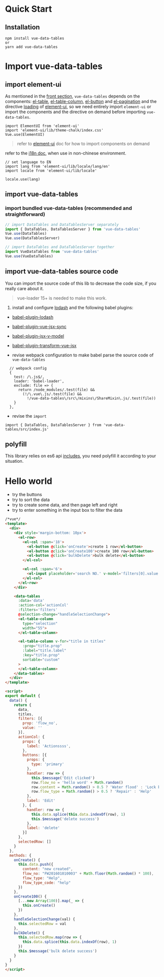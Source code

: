 # Quick Start

## Installation

```
npm install vue-data-tables
or
yarn add vue-data-tables
```

# Import vue-data-tables

## import element-ui
As mentioned in the [front section](/en-us/?id=vue-data-tables), `vue-data-tables` depends on the components: [el-table](http://element.eleme.io/#/en-US/component/table), [el-table-column](http://element.eleme.io/#/en-US/component/table#table-column-attributes), [el-button](http://element.eleme.io/#/en-US/component/button) and [el-pagination](http://element.eleme.io/#/en-US/component/pagination) and the directive [loading](http://element.eleme.io/#/en-US/component/loading) of [element-ui](http://element.eleme.io/), so we need entirely import `element-ui` or import the components and the directive on demand before importing `vue-data-tables`.

```
import ElementUI from 'element-ui'
import 'element-ui/lib/theme-chalk/index.css'
Vue.use(ElementUI)
```

> refer to [element-ui](http://element.eleme.io/#/en-US/component/quickstart) doc for how to import components on demand


refer to the [i18n doc](http://element.eleme.io/#/en-US/component/i18n#internationalization), when use in non-chinese environment.

```
// set language to EN
import lang from 'element-ui/lib/locale/lang/en'
import locale from 'element-ui/lib/locale'

locale.use(lang)
```

## import vue-data-tables

### import bundled vue-data-tables (recommended and straightforward)
```js
// import DataTables and DataTablesServer separately
import { DataTables, DataTablesServer } from 'vue-data-tables'
Vue.use(DataTables)
Vue.use(DataTablesServer)

// import DataTables and DataTablesServer together
import VueDataTables from 'vue-data-tables'
Vue.use(VueDataTables)
```

## import vue-data-tables source code
You can import the source code of this lib to decrease the code size, if you really care about it.

> vue-loader 15+ is needed to make this work.

1. install and configure [lodash](https://lodash.com/) and the following babel plugins:
  * [babel-plugin-lodash](https://github.com/lodash/babel-plugin-lodash)
  * [babel-plugin-vue-jsx-sync](https://github.com/njleonzhang/babel-plugin-vue-jsx-sync)
  * [babel-plugin-jsx-v-model](https://github.com/nickmessing/babel-plugin-jsx-v-model)
  * [babel-plugin-transform-vue-jsx](https://github.com/vuejs/babel-plugin-transform-vue-jsx)

* revise webpack configuration to make babel parse the source code of `vue-data-tables`
```
  // webpack config
  {
    test: /\.js$/,
    loader: 'babel-loader',
    exclude: file => {
      return /node_modules/.test(file) &&
        (!/\.vue\.js/.test(file) &&
          !/vue-data-tables\/src\/mixins\/ShareMixin\.js/.test(file))
    }
  },
```

* revise the `import`

```
import { DataTables, DataTablesServer } from 'vue-data-tables/src/index.js'
```

## polyfill
This library relies on es6 api [includes](https://developer.mozilla.org/en-US/docs/Web/JavaScript/Reference/Global_Objects/Array/includes), you need polyfill it according to your situation.

# Hello world
* try the buttons
* try to sort the data
* try to create some data, and then page left and right
* try to enter something in the input box to filter the data

```html
/*vue*/
<template>
  <div>
    <div style='margin-bottom: 10px'>
      <el-row>
        <el-col :span='18'>
          <el-button @click='onCreate'>create 1 row</el-button>
          <el-button @click='onCreate100'>create 100 row</el-button>
          <el-button @click='bulkDelete'>bulk delete</el-button>
        </el-col>

        <el-col :span='6'>
          <el-input placeholder='search NO.' v-model='filters[0].value'></el-input>
        </el-col>
      </el-row>
    </div>

    <data-tables
      :data='data'
      :action-col='actionCol'
      :filters='filters'
      @selection-change="handleSelectionChange">
      <el-table-column
        type="selection"
        width="55">
      </el-table-column>

      <el-table-column v-for="title in titles"
        :prop="title.prop"
        :label="title.label"
        :key="title.prop"
        sortable="custom"
      >
      </el-table-column>
    </data-tables>
  </div>
</template>

<script>
export default {
  data() {
    return {
      data,
      titles,
      filters: [{
        prop: 'flow_no',
        value: ''
      }],
      actionCol: {
        props: {
          label: 'Actionssss',
        },
        buttons: [{
          props: {
            type: 'primary'
          },
          handler: row => {
            this.$message('Edit clicked')
            row.flow_no = 'hello word' + Math.random()
            row.content = Math.random() > 0.5 ? 'Water flood' : 'Lock broken'
            row.flow_type = Math.random() > 0.5 ? 'Repair' : 'Help'
          },
          label: 'Edit'
        }, {
          handler: row => {
            this.data.splice(this.data.indexOf(row), 1)
            this.$message('delete success')
          },
          label: 'delete'
        }]
      },
      selectedRow: []
    }
  },
  methods: {
    onCreate() {
      this.data.push({
        content: "new created",
        flow_no: "FW201601010003" + Math.floor(Math.random() * 100),
        flow_type: "Help",
        flow_type_code: "help"
      })
    },
    onCreate100() {
      [...new Array(100)].map(_ => {
        this.onCreate()
      })
    },
    handleSelectionChange(val) {
      this.selectedRow = val
    },
    bulkDelete() {
      this.selectedRow.map(row => {
        this.data.splice(this.data.indexOf(row), 1)
      })
      this.$message('bulk delete success')
    }
  }
}
</script>
```
